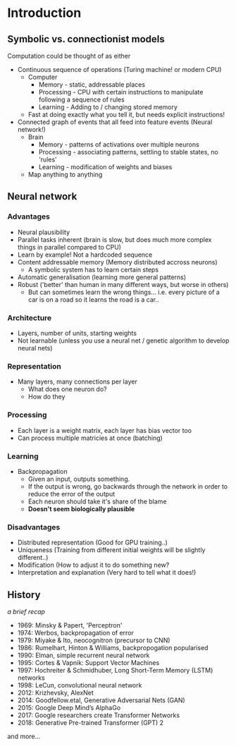 # Introduction

## Symbolic vs. connectionist models

Computation could be thought of as either

* Continuous sequence of operations \(Turing machine! or modern CPU\)
  * Computer
    * Memory - static, addressable places
    * Processing - CPU with certain instructions to manipulate following a sequence of rules
    * Learning - Adding to / changing stored memory
  * Fast at doing exactly what you tell it, but needs explicit instructions!
* Connected graph of events that all feed into feature events \(Neural network!\)
  * Brain
    * Memory - patterns of activations over multiple neurons
    * Processing - associating patterns, settling to stable states, no 'rules'
    * Learning - modification of weights and biases
  * Map anything to anything

## Neural network

### Advantages

* Neural plausibility
* Parallel tasks inherent \(brain is slow, but does much more complex things in parallel compared to CPU\)
* Learn by example! Not a hardcoded sequence
* Content addressable memory \(Memory distributed accross neurons\)
  * A symbolic system has to learn certain steps
* Automatic generalisation \(learning more general patterns\)
* Robust \('better' than human in many different ways, but worse in others\)
  * But can sometimes learn the wrong things... i.e. every picture of a car is on a road so it learns the road is a car..

### Architecture

* Layers, number of units, starting weights
* Not learnable \(unless you use a neural net / genetic algorithm to develop neural nets\)

### Representation

* Many layers, many connections per layer
  * What does one neuron do?
  * How do they

### Processing

* Each layer is a weight matrix, each layer has bias vector too
* Can process multiple matricies at once \(batching\)

### Learning

* Backpropagation
  * Given an input, outputs something.
  * If the output is wrong, go backwards through the network in order to reduce the error of the output
  * Each neuron should take it's share of the blame
  * **Doesn't seem biologically plausible**

### Disadvantages

* Distributed representation \(Good for GPU training..\)
* Uniqueness \(Training from different initial weights will be slightly different..\)
* Modification \(How to adjust it to do something new?
* Interpretation and explanation \(Very hard to tell what it does!\)

## History

_a brief recap_

* 1969: Minsky & Papert, 'Perceptron'
* 1974: Werbos, backpropagation of error
* 1979: Miyake & Ito, neocognitron \(precursor to CNN\)
* 1986: Rumelhart, Hinton & Williams, backpropogation popularised
* 1990: Elman, simple recurrent neural network
* 1995: Cortes & Vapnik: Support Vector Machines
* 1997: Hochreiter & Schmidhuber, Long Short-Term Memory \(LSTM\) networks
* 1998: LeCun, convolutional neural network
* 2012: Krizhevsky, AlexNet
* 2014: Goodfellow.etal, Generative Adversarial Nets \(GAN\)
* 2015: Google Deep Mind’s AlphaGo
* 2017: Google researchers create Transformer Networks
* 2018: Generative Pre-trained Transformer \(GPT\) 2

and more...











